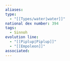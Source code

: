 ```yaml
---
aliases: 
type:
  - "[[Types/water|water]]"
national dex number: 394
tags:
  - Sinnoh
evolution line:
  - "[[Piplup|Piplup]]"
  - "[[Empoleon]]"
associated: 
---
```

